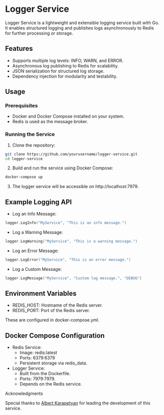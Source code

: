 # Logger Service
Logger Service is a lightweight and extensible logging service built with Go. It enables structured logging and publishes logs asynchronously to Redis for further processing or storage.

## Features
- Supports multiple log levels: INFO, WARN, and ERROR.
- Asynchronous log publishing to Redis for scalability.
- JSON serialization for structured log storage.
- Dependency injection for modularity and testability.

## Usage
### Prerequisites
- Docker and Docker Compose installed on your system.
- Redis is used as the message broker.

### Running the Service
1. Clone the repository:
```bash
git clone https://github.com/yourusername/logger-service.git
cd logger-service
```
2. Build and run the service using Docker Compose:
```bash
docker-compose up
```
3. The logger service will be accessible on http://localhost:7979.

## Example Logging API
- Log an Info Message:
```go
logger.LogInfo("MyService", "This is an info message.")
```
- Log a Warning Message:
```go
logger.LogWarning("MyService", "This is a warning message.")
```
- Log an Error Message:
```go
logger.LogError("MyService", "This is an error message.")
```
- Log a Custom Message:
```go
logger.LogMessage("MyService", "Custom log message.", "DEBUG")
```

## Environment Variables
- REDIS_HOST: Hostname of the Redis server.
- REDIS_PORT: Port of the Redis server.

These are configured in docker-compose.yml.

## Docker Compose Configuration
- Redis Service:
    * Image: redis:latest
    * Ports: 6379:6379
    * Persistent storage via redis_data.
- Logger Service:
    * Built from the Dockerfile.
    * Ports: 7979:7979.
    * Depends on the Redis service.

Acknowledgments

Special thanks to [Albert Karapetyan](https://github.com/AlbertKarapetyan) for leading the development of this service.